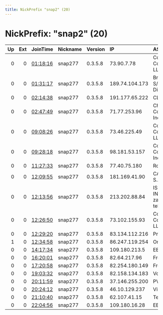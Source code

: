 ```yaml
---
title: NickPrefix "snap2" (20)
---
```


# NickPrefix: "snap2" (20)

|   Up |   Ext | JoinTime                                                                                            | Nickname   | Version   | IP             | AS                                       | CC   |   ORp |   Dirp | OS    | Contact   |   eFamMembers |
|-----:|------:|:----------------------------------------------------------------------------------------------------|:-----------|:----------|:---------------|:-----------------------------------------|:-----|------:|-------:|:------|:----------|--------------:|
|    0 |     0 | [01:18:16](https://metrics.torproject.org/rs.html#details/A70EDF792480A8FE4668D0367D5C58E8DF491DF4) | snap277    | 0.3.5.8   | 73.90.7.78     | Comcast Cable Communications, LLC        | us   | 46205 |      0 | Linux | None      |             1 |
|    0 |     0 | [01:31:17](https://metrics.torproject.org/rs.html#details/5853DA3297A8B283F2D16F06D502715A1B08E8A6) | snap277    | 0.3.5.8   | 189.74.104.173 | Brasil Telecom S/A - Filial Distrito Fed | br   | 43831 |      0 | Linux | None      |             1 |
|    0 |     0 | [02:14:38](https://metrics.torproject.org/rs.html#details/1D1E8066BAF118122FB94C6B0E6F22F8C4B4F78C) | snap277    | 0.3.5.8   | 191.177.65.222 | CLARO S.A.                               | br   | 33349 |      0 | Linux | None      |             1 |
|    0 |     0 | [02:47:49](https://metrics.torproject.org/rs.html#details/E74FF715A2DE45D42AC67BD9D784D6C2C93CCF19) | snap277    | 0.3.5.8   | 71.77.253.96   | Charter Communications Inc               | us   | 35779 |      0 | Linux | None      |             1 |
|    0 |     0 | [09:08:26](https://metrics.torproject.org/rs.html#details/C007B3648E6A3BF6F4240D62EEBA20866D05C9C4) | snap277    | 0.3.5.8   | 73.46.225.49   | Comcast Cable Communications, LLC        | us   | 33713 |      0 | Linux | None      |             1 |
|    0 |     0 | [09:28:18](https://metrics.torproject.org/rs.html#details/CCB7EC9BD2C517E4C35B13B8DE470E15304B8A2D) | snap277    | 0.3.5.8   | 98.181.53.157  | Cox Communications Inc.                  | us   | 41961 |      0 | Linux | None      |             1 |
|    0 |     0 | [11:27:33](https://metrics.torproject.org/rs.html#details/22FB226DE2C6638F78A930F66D2D63B50C01F19D) | snap277    | 0.3.5.8   | 77.40.75.180   | Rostelecom                               | ru   | 44099 |      0 | Linux | None      |             1 |
|    0 |     0 | [12:09:55](https://metrics.torproject.org/rs.html#details/56EA1C5926B0336FDF19543B391996266834332B) | snap277    | 0.3.5.8   | 181.169.41.90  | CABLEVISION S.A.                         | ar   | 36133 |      0 | Linux | None      |             1 |
|    0 |     0 | [12:13:56](https://metrics.torproject.org/rs.html#details/06136DAA100239A94472B9C393B1E21BF581B0DA) | snap277    | 0.3.5.8   | 213.202.88.84  | ISKON INTERNET d.d. za informatiku i tel | hr   | 33239 |      0 | Linux | None      |             1 |
|    0 |     0 | [12:26:50](https://metrics.torproject.org/rs.html#details/B43A831885251BF4CC754AB956088AE7E1092669) | snap277    | 0.3.5.8   | 73.102.155.93  | Comcast Cable Communications, LLC        | us   | 42233 |      0 | Linux | None      |             1 |
|    0 |     0 | [12:29:20](https://metrics.torproject.org/rs.html#details/91BC03B9C4EC069AE16E74960A3B9C1AC257DEDB) | snap277    | 0.3.5.8   | 83.134.112.216 | Proximus NV                              | be   | 40043 |      0 | Linux | None      |             1 |
|    1 |     0 | [12:34:58](https://metrics.torproject.org/rs.html#details/22EFC205BC08593F6B743120805FE165431F458B) | snap277    | 0.3.5.8   | 86.247.119.254 | Orange                                   | fr   | 39389 |      0 | Linux | None      |             1 |
|    0 |     0 | [14:17:34](https://metrics.torproject.org/rs.html#details/1E8AA560D2A9183D7D0F12E18E07179A5AAA2DD9) | snap277    | 0.3.5.8   | 109.180.213.5  | EE Limited                               | gb   | 38627 |      0 | Linux | None      |             1 |
|    0 |     0 | [16:20:01](https://metrics.torproject.org/rs.html#details/53516F84D728FF5DD1D740279041F201AD658B88) | snap277    | 0.3.5.8   | 82.64.217.96   | Free SAS                                 | fr   | 46579 |      0 | Linux | None      |             1 |
|    0 |     0 | [17:20:58](https://metrics.torproject.org/rs.html#details/8A7040C945AD4FAA55B4EA8AA9A37FC52D2E0677) | snap277    | 0.3.5.8   | 82.254.180.149 | Free SAS                                 | fr   | 46271 |      0 | Linux | None      |             1 |
|    0 |     0 | [19:03:32](https://metrics.torproject.org/rs.html#details/9EA9CB96C3125636B020F46F89981D68282367D4) | snap277    | 0.3.5.8   | 82.158.134.183 | Vodafone Spain                           | es   | 44545 |      0 | Linux | None      |             1 |
|    0 |     0 | [20:11:59](https://metrics.torproject.org/rs.html#details/273A079C4237E5C871B48BDCB4A69E8EF63649CA) | snap277    | 0.3.5.8   | 37.146.255.200 | PVimpelCom                               | ru   | 35351 |      0 | Linux | None      |             1 |
|    0 |     0 | [20:24:12](https://metrics.torproject.org/rs.html#details/4B61C504E7BA7C26B7CC335E428CDD45B8096458) | snap277    | 0.3.5.8   | 46.10.129.237  | Vivacom                                  | bg   | 46687 |      0 | Linux | None      |             1 |
|    0 |     0 | [21:10:40](https://metrics.torproject.org/rs.html#details/E91A40B30E34326FB41A27244207970381DE635E) | snap277    | 0.3.5.8   | 62.107.41.15   | Telia Stofa A/S                          | dk   | 46787 |      0 | Linux | None      |             1 |
|    0 |     0 | [22:04:56](https://metrics.torproject.org/rs.html#details/698E85493C8BFBA4F253299B74ED5DCE82BEDBEB) | snap277    | 0.3.5.8   | 109.180.16.28  | EE Limited                               | gb   | 35153 |      0 | Linux | None      |             1 |

